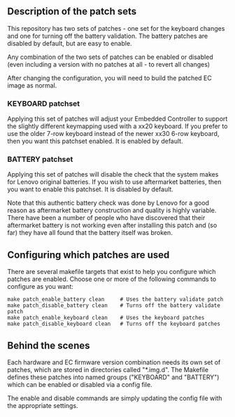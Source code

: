 Description of the patch sets
-----------------------------

This repository has two sets of patches - one set for the keyboard
changes and one for turning off the battery validation.  The battery
patches are disabled by default, but are easy to enable.

Any combination of the two sets of patches can be enabled or disabled
(even including a version with no patches at all - to revert all changes)

After changing the configuration, you will need to build the patched EC
image as normal.

### KEYBOARD patchset

Applying this set of patches will adjust your Embedded Controller to support
the slightly different keymapping used with a xx20 keyboard.  If you prefer
to use the older 7-row keyboard instead of the newer xx30 6-row keyboard, then
you want this patchset enabled.  It is enabled by default.

### BATTERY patchset

Applying this set of patches will disable the check that the system makes for
Lenovo original batteries.  If you wish to use aftermarket batteries, then
you want to enable this patchset.  It is disabled by default.

Note that this authentic battery check was done by Lenovo for a good reason
as aftermarket battery construction and quality is highly variable.  There
have been a number of people who have discovered that their aftermarket
battery is not working even after installing this patch and (so far) they
have all found that the battery itself was broken.

Configuring which patches are used
----------------------------------

There are several makefile targets that exist to help you configure which
patches are enabled.  Choose one or more of the following commands to
configure as you want:

    make patch_enable_battery clean     # Uses the battery validate patch
    make patch_disable_battery clean    # Turns off the battery validate patch
    make patch_enable_keyboard clean    # Uses the keyboard patches
    make patch_disable_keyboard clean   # Turns off the keyboard patches

Behind the scenes
-----------------

Each hardware and EC firmware version combination needs its own set of
patches, which are stored in directories called "*.img.d".  The Makefile
defines these patches into named groups ("KEYBOARD" and "BATTERY") which
can be enabled or disabled via a config file.

The enable and disable commands are simply updating the config file with
the appropriate settings.

